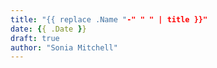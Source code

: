 ```yaml
---
title: "{{ replace .Name "-" " " | title }}"
date: {{ .Date }}
draft: true
author: "Sonia Mitchell"
---
```


